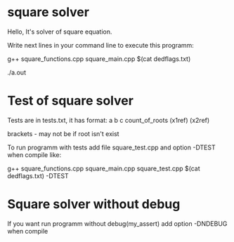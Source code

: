 # square solver
Hello, It's solver of square equation.


Write next lines in your command line to execute this programm:

g++ square_functions.cpp square_main.cpp $(cat dedflags.txt)

./a.out

# Test of square solver
Tests are in tests.txt, it has format: a b c count_of_roots (x1ref) (x2ref)

brackets - may not be if root isn't exist

To run programm with tests add file square_test.cpp and option -DTEST when compile like:

g++ square_functions.cpp square_main.cpp square_test.cpp $(cat dedflags.txt) -DTEST

# Square solver without debug
If you want run programm without debug(my_assert) add option -DNDEBUG when compile

